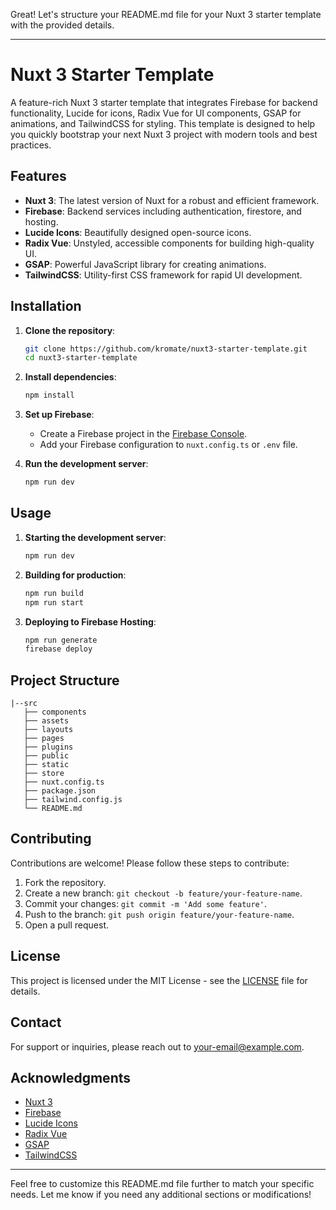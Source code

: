 Great! Let's structure your README.md file for your Nuxt 3 starter template with the provided details.

---

# Nuxt 3 Starter Template

A feature-rich Nuxt 3 starter template that integrates Firebase for backend functionality, Lucide for icons, Radix Vue for UI components, GSAP for animations, and TailwindCSS for styling. This template is designed to help you quickly bootstrap your next Nuxt 3 project with modern tools and best practices.

## Features

- **Nuxt 3**: The latest version of Nuxt for a robust and efficient framework.
- **Firebase**: Backend services including authentication, firestore, and hosting.
- **Lucide Icons**: Beautifully designed open-source icons.
- **Radix Vue**: Unstyled, accessible components for building high-quality UI.
- **GSAP**: Powerful JavaScript library for creating animations.
- **TailwindCSS**: Utility-first CSS framework for rapid UI development.

## Installation

1. **Clone the repository**:
    ```bash
    git clone https://github.com/kromate/nuxt3-starter-template.git
    cd nuxt3-starter-template
    ```

2. **Install dependencies**:
    ```bash
    npm install
    ```

3. **Set up Firebase**:
    - Create a Firebase project in the [Firebase Console](https://console.firebase.google.com/).
    - Add your Firebase configuration to `nuxt.config.ts` or `.env` file.

4. **Run the development server**:
    ```bash
    npm run dev
    ```

## Usage

1. **Starting the development server**:
    ```bash
    npm run dev
    ```

2. **Building for production**:
    ```bash
    npm run build
    npm run start
    ```

3. **Deploying to Firebase Hosting**:
    ```bash
    npm run generate
    firebase deploy
    ```

## Project Structure

```
|--src
   ├── components
   ├── assets
   ├── layouts
   ├── pages
   ├── plugins
   ├── public
   ├── static
   ├── store
   ├── nuxt.config.ts
   ├── package.json
   ├── tailwind.config.js
   └── README.md
```


## Contributing

Contributions are welcome! Please follow these steps to contribute:

1. Fork the repository.
2. Create a new branch: `git checkout -b feature/your-feature-name`.
3. Commit your changes: `git commit -m 'Add some feature'`.
4. Push to the branch: `git push origin feature/your-feature-name`.
5. Open a pull request.

## License

This project is licensed under the MIT License - see the [LICENSE](LICENSE) file for details.

## Contact

For support or inquiries, please reach out to [your-email@example.com](anthony@taasky.xyz).

## Acknowledgments

- [Nuxt 3](https://nuxt.com/)
- [Firebase](https://firebase.google.com/)
- [Lucide Icons](https://lucide.dev/)
- [Radix Vue](https://radix-vue.com/)
- [GSAP](https://greensock.com/gsap/)
- [TailwindCSS](https://tailwindcss.com/)

---

Feel free to customize this README.md file further to match your specific needs. Let me know if you need any additional sections or modifications!